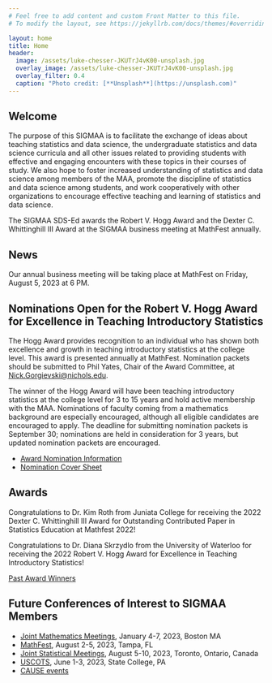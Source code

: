 ```yaml
---
# Feel free to add content and custom Front Matter to this file.
# To modify the layout, see https://jekyllrb.com/docs/themes/#overriding-theme-defaults

layout: home
title: Home
header:
  image: /assets/luke-chesser-JKUTrJ4vK00-unsplash.jpg
  overlay_image: /assets/luke-chesser-JKUTrJ4vK00-unsplash.jpg
  overlay_filter: 0.4
  caption: "Photo credit: [**Unsplash**](https://unsplash.com)"
---
```


## Welcome

The purpose of this SIGMAA is to facilitate the exchange of ideas about teaching statistics and data science, the undergraduate statistics and data science curricula and all other issues related to providing students with effective and engaging encounters with these topics in their courses of study.  We also hope to foster increased understanding of statistics and data science among members of the MAA, promote the discipline of statistics and data science among students, and work cooperatively with other organizations to encourage effective teaching and learning of statistics and data science.

The SIGMAA SDS-Ed awards the Robert V. Hogg Award and the Dexter C. Whittinghill III Award at the SIGMAA business meeting at MathFest annually.

## News

Our annual business meeting will be taking place at MathFest on Friday, August 5, 2023 at 6 PM.

## Nominations Open for the Robert V. Hogg Award for Excellence in Teaching Introductory Statistics

The Hogg Award provides recognition to an individual who has shown both excellence and growth in teaching introductory statistics at the college level. This award is presented annually at MathFest. Nomination packets should be submitted to Phil Yates, Chair of the Award Committee, at [Nick.Gorgievski@nichols.edu](mailto:Nick.Gorgievski@nichols.edu).

The winner of the Hogg Award will have been teaching introductory statistics at the college level for 3 to 15 years and hold active membership with the MAA. Nominations of faculty coming from a mathematics background are especially encouraged, although all eligible candidates are encouraged to apply. The deadline for submitting nomination packets is September 30; nominations are held in consideration for 3 years, but updated nomination packets are encouraged.

- [Award Nomination Information](https://drive.google.com/file/d/18KjIFQwXW9TRJPSc1vuq1PpY4Iif2Cxg/view?usp=sharing)
- [Nomination Cover Sheet](/Hogg_award/SIGMAA-Award-Nomination-Cover-Sheet.pdf)

## Awards

Congratulations to Dr. Kim Roth from Juniata College for receiving the 2022 Dexter C. Whittinghill III Award for Outstanding Contributed Paper in Statistics Education at Mathfest 2022!

Congratulations to Dr. Diana Skrzydlo from the University of Waterloo for receiving the 2022 Robert V. Hogg Award for Excellence in Teaching Introductory Statistics!

[Past Award Winners](/awards)

## Future Conferences of Interest to SIGMAA Members

- [Joint Mathematics Meetings](https://www.jointmathematicsmeetings.org/), January 4-7, 2023, Boston MA
- [MathFest](https://www.maa.org/meetings/mathfest), August 2-5, 2023, Tampa, FL
- [Joint Statistical Meetings](https://ww2.amstat.org/meetings/jsm/2023/), August 5-10, 2023, Toronto, Ontario, Canada
- [USCOTS](https://causeweb.org/cause/uscots/uscots23), June 1-3, 2023, State College, PA
- [CAUSE events](https://causeweb.org/cause/events)

